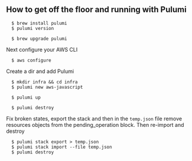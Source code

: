 ## How to get off the floor and running with Pulumi

```
  $ brew install pulumi
  $ pulumi version
```

```
  $ brew upgrade pulumi
```

Next configure your AWS CLI

```
  $ aws configure
```

Create a dir and add Pulumi

```
  $ mkdir infra && cd infra
  $ pulumi new aws-javascript
```

```
  $ pulumi up
```

```
  $ pulumi destroy
```

Fix broken states, export the stack and then in the `temp.json` file remove resources objects from the pending_operation block. Then re-import and destroy

```
  $ pulumi stack export > temp.json
  $ pulumi stack import --file temp.json
  $ pulumi destroy
```
